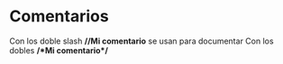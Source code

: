 # Comentarios
Con los doble slash **//Mi comentario** se usan para documentar
Con los dobles **/\*Mi comentario\*/**